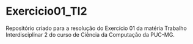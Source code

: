 # Exercicio01_TI2

Repositório criado para a resolução do Exercício 01 da matéria Trabalho Interdisciplinar 2 do curso de Ciência da Computação da PUC-MG.
